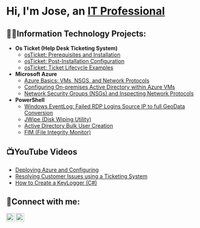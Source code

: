 <h1>Hi, I'm Jose, an <a href="https://linkedin.com/in/joseaponte-it">IT Professional</a></h1>

<h2>👨‍💻Information Technology Projects:</h2>

- <b>Os Ticket (Help Desk Ticketing System)</b>
  - [osTicket: Prerequisites and Installation](https://github.com/JoseAponteIT/osticket-prereqs)
  - [osTicket: Post-Installation Configuration](https://github.com/JoseAponteIT/post-install-config)
  - [osTicket: Ticket Lifecycle Examples](https://github.com/JoseAponteIT/ticket-lifecycle)
- <b>Microsoft Azure</b>
  - [Azure Basics: VMs, NSGS, and Network Protocols](https://github.com/JoseAponteIT/AzureBasics)
  - [Configuring On-premises Active Directory within Azure VMs](https://github.com/JoseAponteIT/configure-ad)
  - [Network Security Groups (NSGs) and Inspecting Network Protocols](https://github.com/JoseAponteIT/azure-network-protocols)
- <b>PowerShell</b>
  - [Windows EventLog: Failed RDP Logins Source IP to full GeoData Conversion](https://github.com/joshmadakor1/Sentinel-Lab)
  - [JWipe (Disk Wiping Utility)](https://github.com/joshmadakor1/Jwipe.PowerShell)
  - [Active Directory Bulk User Creation](https://github.com/JoseAponteIT/AD_PS)
  - [FIM (File Integrity Monitor)](https://github.com/joshmadakor1/PowerShell-Integrity-FIM)

<h2>📺YouTube Videos</h2>

- [Deploying Azure and Configuring](https://www.youtube.com/watch?v=a83ASGn_V_s)
- [Resolving Customer Issues using a Ticketing System](https://www.youtube.com/watch?v=uHy3oM7NnoU)
- [How to Create a KeyLogger (C#)](https://www.youtube.com/watch?v=N-L9hklSlNk)
  
<h2>🤳Connect with me:</h2>

[<img align="left" alt="Josh | LinkedIn" width="22px" src="https://cdn.jsdelivr.net/npm/simple-icons@v3/icons/linkedin.svg" />][linkedin]
[<img align="left" alt="JoshMadakor | YouTube" width="22px" src="https://cdn.jsdelivr.net/npm/simple-icons@v3/icons/youtube.svg" />][youtube]

[linkedin]: https://linkedin.com/in/joseaponte-it
[youtube]: https://www.youtube.com/@JPinnacleIT


<!--
**JoseAponteIT/JoseAponteIT** is a ✨ _special_ ✨ repository because its `README.md` (this file) appears on your GitHub profile.

Here are some ideas to get you started:

- 🔭 I’m currently working on ...
- 🌱 I’m currently learning ...
- 👯 I’m looking to collaborate on ...
- 🤔 I’m looking for help with ...
- 💬 Ask me about ...
- 📫 How to reach me: ...
- 😄 Pronouns: ...
- ⚡ Fun fact: ...
-->
